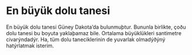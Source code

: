 # En büyük dolu tanesi

En büyük dolu tanesi Güney Dakota’da bulunmuþtur. Bununla birlikte, çoðu dolu
tanesi bu boyuta yaklaþamaz bile. Ortalama büyüklükleri santimetre civarýndadýr.
Ha, tüm dolu taneciklerinin de yuvarlak olmadýðýný hatýrlatmak isterim.
